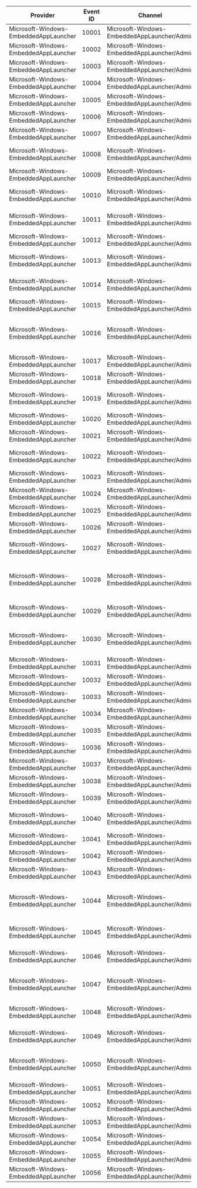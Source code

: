 Provider                               |  Event ID  |  Channel                                      |  Message
---------------------------------------|------------|-----------------------------------------------|--------------------------------------------------------------------------------------------------------------------
Microsoft-Windows-EmbeddedAppLauncher  |  10001     |  Microsoft-Windows-EmbeddedAppLauncher/Admin  |  Failed to get the current process handle: {num2}
Microsoft-Windows-EmbeddedAppLauncher  |  10002     |  Microsoft-Windows-EmbeddedAppLauncher/Admin  |  Failed to get process token: {num2}
Microsoft-Windows-EmbeddedAppLauncher  |  10003     |  Microsoft-Windows-EmbeddedAppLauncher/Admin  |  Failed to get privilege ({str1}) luid: {num2}
Microsoft-Windows-EmbeddedAppLauncher  |  10004     |  Microsoft-Windows-EmbeddedAppLauncher/Admin  |  Failed to set elevated privilege: {num2}
Microsoft-Windows-EmbeddedAppLauncher  |  10005     |  Microsoft-Windows-EmbeddedAppLauncher/Admin  |  Failed to exit system ({num1}): {num2}
Microsoft-Windows-EmbeddedAppLauncher  |  10006     |  Microsoft-Windows-EmbeddedAppLauncher/Admin  |  System exit successful ({num1})
Microsoft-Windows-EmbeddedAppLauncher  |  10007     |  Microsoft-Windows-EmbeddedAppLauncher/Admin  |  CurrentProcess running in an elevated context: {str1}
Microsoft-Windows-EmbeddedAppLauncher  |  10008     |  Microsoft-Windows-EmbeddedAppLauncher/Admin  |  Failed to get token information ({str1}) for current process: {num2}
Microsoft-Windows-EmbeddedAppLauncher  |  10009     |  Microsoft-Windows-EmbeddedAppLauncher/Admin  |  Failed to get the current process token
Microsoft-Windows-EmbeddedAppLauncher  |  10010     |  Microsoft-Windows-EmbeddedAppLauncher/Admin  |  Failed to create ApplicationActivationManager {num2}
Microsoft-Windows-EmbeddedAppLauncher  |  10011     |  Microsoft-Windows-EmbeddedAppLauncher/Admin  |  Failed to enable launcher to set foreground window: {num2}
Microsoft-Windows-EmbeddedAppLauncher  |  10012     |  Microsoft-Windows-EmbeddedAppLauncher/Admin  |  Failed to activate application ({str1}): {num2}
Microsoft-Windows-EmbeddedAppLauncher  |  10013     |  Microsoft-Windows-EmbeddedAppLauncher/Admin  |  Failed to get ApplicationActivationManager: {num2}
Microsoft-Windows-EmbeddedAppLauncher  |  10014     |  Microsoft-Windows-EmbeddedAppLauncher/Admin  |  Failed to get opened application process ({num1}): {num2}
Microsoft-Windows-EmbeddedAppLauncher  |  10015     |  Microsoft-Windows-EmbeddedAppLauncher/Admin  |  Failed to wait for application to exit: {num2}
Microsoft-Windows-EmbeddedAppLauncher  |  10016     |  Microsoft-Windows-EmbeddedAppLauncher/Admin  |  Elevated context detected, calling Activation Manager surrogate server in DllHost to launch the app from Medium-IL
Microsoft-Windows-EmbeddedAppLauncher  |  10017     |  Microsoft-Windows-EmbeddedAppLauncher/Admin  |  Key ({str1}) was not opened: {num2}
Microsoft-Windows-EmbeddedAppLauncher  |  10018     |  Microsoft-Windows-EmbeddedAppLauncher/Admin  |  Key ({str1}\{str2}) was not opened: {num2}
Microsoft-Windows-EmbeddedAppLauncher  |  10019     |  Microsoft-Windows-EmbeddedAppLauncher/Admin  |  Key ({str1}\{str2}) was longer than maximum allowed ({num1}): {num2}
Microsoft-Windows-EmbeddedAppLauncher  |  10020     |  Microsoft-Windows-EmbeddedAppLauncher/Admin  |  Key ({str1}) was not opened for enumeration: {num2}
Microsoft-Windows-EmbeddedAppLauncher  |  10021     |  Microsoft-Windows-EmbeddedAppLauncher/Admin  |  AppId was retrieved from registry: {str1}
Microsoft-Windows-EmbeddedAppLauncher  |  10022     |  Microsoft-Windows-EmbeddedAppLauncher/Admin  |  Return code ({num1}) was mapped to action code ({num2})
Microsoft-Windows-EmbeddedAppLauncher  |  10023     |  Microsoft-Windows-EmbeddedAppLauncher/Admin  |  Failed to retrieve application ({num1}) return code: {num2}
Microsoft-Windows-EmbeddedAppLauncher  |  10024     |  Microsoft-Windows-EmbeddedAppLauncher/Admin  |  Failed to set process shutdown parameters: {num1}
Microsoft-Windows-EmbeddedAppLauncher  |  10025     |  Microsoft-Windows-EmbeddedAppLauncher/Admin  |  Failed to create the launcher: {num1}
Microsoft-Windows-EmbeddedAppLauncher  |  10026     |  Microsoft-Windows-EmbeddedAppLauncher/Admin  |  Launcher exit code: {num1}
Microsoft-Windows-EmbeddedAppLauncher  |  10027     |  Microsoft-Windows-EmbeddedAppLauncher/Admin  |  GetExitCodeProcess for processs id {num1} failed with error code: {num2}
Microsoft-Windows-EmbeddedAppLauncher  |  10028     |  Microsoft-Windows-EmbeddedAppLauncher/Admin  |  Unable to create HSTRING using WindowsCreateString API for processs id {num1}. API failed with error code: {num2}
Microsoft-Windows-EmbeddedAppLauncher  |  10029     |  Microsoft-Windows-EmbeddedAppLauncher/Admin  |  Cannot get package family name for process id:{num1} error code: {num2}
Microsoft-Windows-EmbeddedAppLauncher  |  10030     |  Microsoft-Windows-EmbeddedAppLauncher/Admin  |  Cannot get application data manager for the package family name {str1} . Process id:{num1} Error code: {num2}
Microsoft-Windows-EmbeddedAppLauncher  |  10031     |  Microsoft-Windows-EmbeddedAppLauncher/Admin  |  Process id {num1} exited with exit code {num2}
Microsoft-Windows-EmbeddedAppLauncher  |  10032     |  Microsoft-Windows-EmbeddedAppLauncher/Admin  |  Process id {num1} exited with a custom exit code {num2}
Microsoft-Windows-EmbeddedAppLauncher  |  10033     |  Microsoft-Windows-EmbeddedAppLauncher/Admin  |  Process id {num1} crashed.
Microsoft-Windows-EmbeddedAppLauncher  |  10034     |  Microsoft-Windows-EmbeddedAppLauncher/Admin  |  Return code string found in registry is invalid: {str1}
Microsoft-Windows-EmbeddedAppLauncher  |  10035     |  Microsoft-Windows-EmbeddedAppLauncher/Admin  |  SID for account ({str1}) was not found: {num2}
Microsoft-Windows-EmbeddedAppLauncher  |  10036     |  Microsoft-Windows-EmbeddedAppLauncher/Admin  |  Failed to get current user name: {num2}
Microsoft-Windows-EmbeddedAppLauncher  |  10037     |  Microsoft-Windows-EmbeddedAppLauncher/Admin  |  Read settings for SID: {str1}
Microsoft-Windows-EmbeddedAppLauncher  |  10038     |  Microsoft-Windows-EmbeddedAppLauncher/Admin  |  Read global settings
Microsoft-Windows-EmbeddedAppLauncher  |  10039     |  Microsoft-Windows-EmbeddedAppLauncher/Admin  |  Failed to get SID (Group #: {num1}): {num2}
Microsoft-Windows-EmbeddedAppLauncher  |  10040     |  Microsoft-Windows-EmbeddedAppLauncher/Admin  |  The current user is a member of Administrators.  Exiting app launcher.
Microsoft-Windows-EmbeddedAppLauncher  |  10041     |  Microsoft-Windows-EmbeddedAppLauncher/Admin  |  Failed to get Administrators SID: {num2}
Microsoft-Windows-EmbeddedAppLauncher  |  10042     |  Microsoft-Windows-EmbeddedAppLauncher/Admin  |  Failed to check token membership ({str1}): {num2}
Microsoft-Windows-EmbeddedAppLauncher  |  10043     |  Microsoft-Windows-EmbeddedAppLauncher/Admin  |  Default Strategy was retrieved from registry: {num2}
Microsoft-Windows-EmbeddedAppLauncher  |  10044     |  Microsoft-Windows-EmbeddedAppLauncher/Admin  |  Skipping the Custom Exit Code Logic. Cannot get package family name for Process id {num1}. API Return Code {num2}.
Microsoft-Windows-EmbeddedAppLauncher  |  10045     |  Microsoft-Windows-EmbeddedAppLauncher/Admin  |  Default Strategy found in registry ({num1}) was not valid: {num2}.
Microsoft-Windows-EmbeddedAppLauncher  |  10046     |  Microsoft-Windows-EmbeddedAppLauncher/Admin  |  Valid configuration not found in registry.  Check registry settings ({str1}) : {num2}
Microsoft-Windows-EmbeddedAppLauncher  |  10047     |  Microsoft-Windows-EmbeddedAppLauncher/Admin  |  Failed to register for shell hook messages.  Launcher responsiveness will be reduced : {num1}
Microsoft-Windows-EmbeddedAppLauncher  |  10048     |  Microsoft-Windows-EmbeddedAppLauncher/Admin  |  Failed to prepare the foreground for application launch ({str1}): {num2}
Microsoft-Windows-EmbeddedAppLauncher  |  10049     |  Microsoft-Windows-EmbeddedAppLauncher/Admin  |  Non-configured users cannot run the Embedded App Launcher.
Microsoft-Windows-EmbeddedAppLauncher  |  10050     |  Microsoft-Windows-EmbeddedAppLauncher/Admin  |  Settings were read from override (Application: {str1}, Default return code action {num1})
Microsoft-Windows-EmbeddedAppLauncher  |  10051     |  Microsoft-Windows-EmbeddedAppLauncher/Admin  |  App launcher is disabled.
Microsoft-Windows-EmbeddedAppLauncher  |  10052     |  Microsoft-Windows-EmbeddedAppLauncher/Admin  |  Failed to override appkey ({num1}) in registry ({str1}).
Microsoft-Windows-EmbeddedAppLauncher  |  10053     |  Microsoft-Windows-EmbeddedAppLauncher/Admin  |  Timed out waiting for ShellReadyEvent.
Microsoft-Windows-EmbeddedAppLauncher  |  10054     |  Microsoft-Windows-EmbeddedAppLauncher/Admin  |  Failed to wait for ShellReadyEvent: {num1}
Microsoft-Windows-EmbeddedAppLauncher  |  10055     |  Microsoft-Windows-EmbeddedAppLauncher/Admin  |  Could not open ShellReadyEvent: {num1}
Microsoft-Windows-EmbeddedAppLauncher  |  10056     |  Microsoft-Windows-EmbeddedAppLauncher/Admin  |  ShellReadyEvent in launcher succeeded.